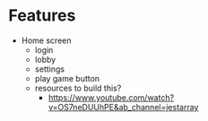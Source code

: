 # Features

- Home screen
  - login
  - lobby
  - settings
  - play game button
  - resources to build this?
    - https://www.youtube.com/watch?v=OS7neDUUhPE&ab_channel=jestarray
